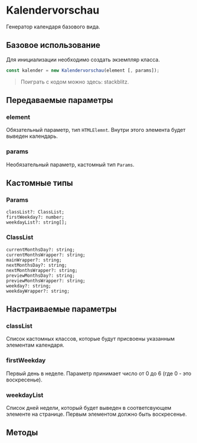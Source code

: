 # Kalendervorschau
Генератор календаря базового вида.

## Базовое использование
Для инициализации необходимо создать экземпляр класса.
```javascript
const kalender = new Kalendervorschau(element [, params]);
```
>Поиграть с кодом можно здесь: stackblitz.

## Передаваемые параметры
### element
Обязательный параметр, тип `HTMLElemnt`. Внутри этого элемента будет выведен календарь.

### params
Необязательный параметр, кастомный тип `Params`.

## Кастомные типы
### Params
```
classList?: ClassList;
firstWeekday?: number;
weekdayList?: string[];
```

### ClassList
```
currentMonthsDay?: string;
currentMonthsWrapper?: string;
mainWrapper?: string;
nextMonthsDay?: string;
nextMonthsWrapper?: string;
previewMonthsDay?: string;
previewMonthsWrapper?: string;
weekday?: string;
weekdayWrapper?: string;
```

## Настраиваемые параметры
### classList
Список кастомных классов, которые будут присвоены указанным элементам календаря.

### firstWeekday
Первый день в неделе. Параметр принимает число от 0 до 6 (где 0 - это воскресенье).

### weekdayList
Список дней недели, который будет выведен в соответсвующем элементе на странице. Первым элементом должно быть воскресенье.

## Методы
